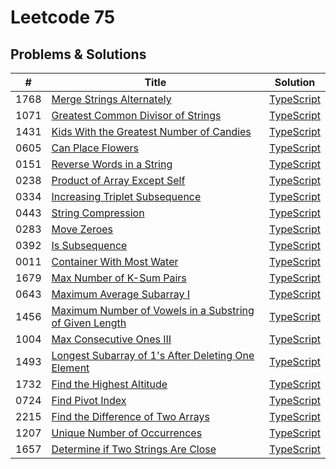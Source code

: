 # Leetcode 75

## Problems & Solutions

| # | Title | Solution |
|---| ----- | -------- |
| 1768 | [Merge Strings Alternately](https://leetcode.com/problems/merge-strings-alternately/description/?envType=study-plan-v2&envId=leetcode-75) | [TypeScript](https://github.com/AdrianNavarroGabino/leetcode/blob/main/LeetCode75/0001-mergeStringsAlternately.ts) |
| 1071 | [Greatest Common Divisor of Strings](https://leetcode.com/problems/greatest-common-divisor-of-strings/submissions/1153425974/?envType=study-plan-v2&envId=leetcode-75) | [TypeScript](https://github.com/AdrianNavarroGabino/leetcode/blob/main/LeetCode75/0002-greatestCommonDivisorOfStrings.ts) |
| 1431 | [Kids With the Greatest Number of Candies](https://leetcode.com/problems/kids-with-the-greatest-number-of-candies/description/?envType=study-plan-v2&envId=leetcode-75) | [TypeScript](https://github.com/AdrianNavarroGabino/leetcode/blob/main/LeetCode75/0003-kidsWithTheGreatestNumberOfCandies.ts) |
| 0605 | [Can Place Flowers](https://leetcode.com/problems/can-place-flowers/description/?envType=study-plan-v2&envId=leetcode-75) | [TypeScript](https://github.com/AdrianNavarroGabino/leetcode/blob/main/LeetCode75/0004-canPlaceFlowers.ts) |
| 0151 | [Reverse Words in a String](https://leetcode.com/problems/reverse-words-in-a-string/description/?envType=study-plan-v2&envId=leetcode-75) | [TypeScript](https://github.com/AdrianNavarroGabino/leetcode/blob/main/LeetCode75/0006-reverseWordsInAString.ts) |
| 0238 | [Product of Array Except Self](https://leetcode.com/problems/product-of-array-except-self/description/?envType=study-plan-v2&envId=leetcode-75) | [TypeScript](https://github.com/AdrianNavarroGabino/leetcode/blob/main/LeetCode75/0007-productOfArrayExceptSelf.ts) |
| 0334 | [Increasing Triplet Subsequence](https://leetcode.com/problems/increasing-triplet-subsequence/description/?envType=study-plan-v2&envId=leetcode-75) | [TypeScript](https://github.com/AdrianNavarroGabino/leetcode/blob/main/LeetCode75/0008-increasingTripletSubsequence.ts) |
| 0443 | [String Compression](https://leetcode.com/problems/string-compression/description/?envType=study-plan-v2&envId=leetcode-75) | [TypeScript](https://github.com/AdrianNavarroGabino/leetcode/blob/main/LeetCode75/0009-stringCompression.ts) |
| 0283 | [Move Zeroes](https://leetcode.com/problems/move-zeroes/description/?envType=study-plan-v2&envId=leetcode-75) | [TypeScript](https://github.com/AdrianNavarroGabino/leetcode/blob/main/LeetCode75/0010-moveZeroes.ts) |
| 0392 | [Is Subsequence](https://leetcode.com/problems/is-subsequence/description/?envType=study-plan-v2&envId=leetcode-75) | [TypeScript](https://github.com/AdrianNavarroGabino/leetcode/blob/main/LeetCode75/0011-isSubsequence.ts) |
| 0011 | [Container With Most Water](https://leetcode.com/problems/container-with-most-water/description/?envType=study-plan-v2&envId=leetcode-75) | [TypeScript](https://github.com/AdrianNavarroGabino/leetcode/blob/main/LeetCode75/0012-containerWithMostWater.ts) |
| 1679 | [Max Number of K-Sum Pairs](https://leetcode.com/problems/max-number-of-k-sum-pairs/description/?envType=study-plan-v2&envId=leetcode-75) | [TypeScript](https://github.com/AdrianNavarroGabino/leetcode/blob/main/LeetCode75/0013-maxNumberOfKSumPairs.ts) |
| 0643 | [Maximum Average Subarray I](https://leetcode.com/problems/maximum-average-subarray-i/description/?envType=study-plan-v2&envId=leetcode-75) | [TypeScript](https://github.com/AdrianNavarroGabino/leetcode/blob/main/LeetCode75/0014-maximumAverageSubarrayI.ts) |
| 1456 | [Maximum Number of Vowels in a Substring of Given Length](https://leetcode.com/problems/maximum-number-of-vowels-in-a-substring-of-given-length/description/?envType=study-plan-v2&envId=leetcode-75) | [TypeScript](https://github.com/AdrianNavarroGabino/leetcode/blob/main/LeetCode75/0015-maximumNumberOfVowelsInASubstringOfGivenLength.ts) |
| 1004 | [Max Consecutive Ones III](https://leetcode.com/problems/max-consecutive-ones-iii/description/?envType=study-plan-v2&envId=leetcode-75) | [TypeScript](https://github.com/AdrianNavarroGabino/leetcode/blob/main/LeetCode75/0016-maxConsecutiveOnesIII.ts) |
| 1493 | [Longest Subarray of 1's After Deleting One Element](https://leetcode.com/problems/longest-subarray-of-1s-after-deleting-one-element/description/?envType=study-plan-v2&envId=leetcode-75) | [TypeScript](https://github.com/AdrianNavarroGabino/leetcode/blob/main/LeetCode75/0017-longestSubarrayOf1sAfterDeletingOneElement.ts) |
| 1732 | [Find the Highest Altitude](https://leetcode.com/problems/find-the-highest-altitude/description/?envType=study-plan-v2&envId=leetcode-75) | [TypeScript](https://github.com/AdrianNavarroGabino/leetcode/blob/main/LeetCode75/0018-findTheHighestAltitude.ts) |
| 0724 | [Find Pivot Index](https://leetcode.com/problems/find-pivot-index/description/?envType=study-plan-v2&envId=leetcode-75) | [TypeScript](https://github.com/AdrianNavarroGabino/leetcode/blob/main/LeetCode75/0019-findPivotIndex.ts) |
| 2215 | [Find the Difference of Two Arrays](https://leetcode.com/problems/find-the-difference-of-two-arrays/description/?envType=study-plan-v2&envId=leetcode-75) | [TypeScript](https://github.com/AdrianNavarroGabino/leetcode/blob/main/LeetCode75/0020-findTheDifferenceOfTwoArrays.ts) |
| 1207 | [Unique Number of Occurrences](https://leetcode.com/problems/unique-number-of-occurrences/description/?envType=study-plan-v2&envId=leetcode-75) | [TypeScript](https://github.com/AdrianNavarroGabino/leetcode/blob/main/LeetCode75/0021-uniqueNumberOfOccurrences.ts) |
| 1657 | [Determine if Two Strings Are Close](https://leetcode.com/problems/determine-if-two-strings-are-close/description/?envType=study-plan-v2&envId=leetcode-75) | [TypeScript](https://github.com/AdrianNavarroGabino/leetcode/blob/main/LeetCode75/0022-determineIfTwoStringsAreClose.ts) |